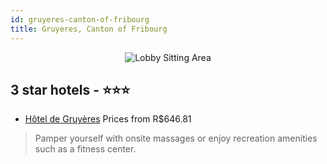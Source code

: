 ```yaml
---
id: gruyeres-canton-of-fribourg
title: Gruyeres, Canton of Fribourg
---
```


<center><img src="https://i.travelapi.com/hotels/11000000/10110000/10108600/10108598/0c79a4d4_z.jpg" alt="Lobby Sitting Area" /></center>


##  3 star hotels - ⭐️⭐️⭐️

-    [Hôtel de Gruyères](https://us.hurb.com/hotels/gruyeres/hotel-de-gruyeres-JNP-JP904794?cmp=18055) Prices from R$646.81
   > Pamper yourself with onsite massages or enjoy recreation amenities such as a fitness center.

